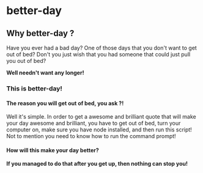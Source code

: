 # better-day

## Why better-day ?

Have you ever had a bad day? One of those days that you don't want to get out of bed?
Don't you just wish that you had someone that could just pull you out of bed?

**Well needn't want any longer!**

### This is **better-day**!

#### The reason you will get out of bed, you ask ?!

Well it's simple. In order to get a awesome and brilliant quote that will make your day awesome and brilliant, you have to get out of bed, turn your computer on, make sure you have node installed, and then run this script!
Not to mention you need to know how to run the command prompt!

#### How will this make your day better?

**If you managed to do that after you get up, then nothing can stop you!**
